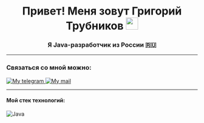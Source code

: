 <h1 align="center">Привет! Меня зовут Григорий Трубников 
<img src="https://github.com/blackcater/blackcater/raw/main/images/Hi.gif" height="32"/></h1>
<h3 align="center">Я Java-разработчик из России 🇷🇺</h3>

---

### Связаться со мной можно:
<a href="https://t.me/Grigory_PC">
    <img src="https://img.shields.io/badge/-telegram-red?color=white&logo=telegram&logoColor=black" alt="My telegram"/>
</a>
<a href="mailto:g.trubnikov@mail.ru">
    <img src="https://img.shields.io/badge/-Gmail-red?color=white&logo=Gmail&logoColor=red" alt="My mail"/>
</a>

---
#### Мой стек технологий:
![Java](https://img.shields.io/badge/java-%23ED8B00.svg?style=for-the-badge&logo=java&logoColor=white)

